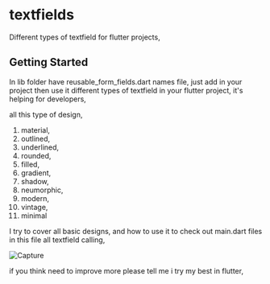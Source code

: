# textfields

Different types of textfield for flutter projects,

## Getting Started

In lib folder have reusable_form_fields.dart names file, just add in your project then use it different types of textfield in your flutter project, it's helping for developers, 

all this type of design,

  1) material,
  2) outlined,
  3) underlined,
  4) rounded,
  5) filled,
  6) gradient,
  7) shadow,
  8) neumorphic,
  9) modern,
  10) vintage,
  11) minimal

I try to cover all basic designs, and how to use it to check out main.dart files in this file all textfield calling,

![Capture](https://github.com/user-attachments/assets/ab92dbce-39e6-4379-b806-051a0784013f)


if you think need to improve more please tell me i try my best in flutter, 


